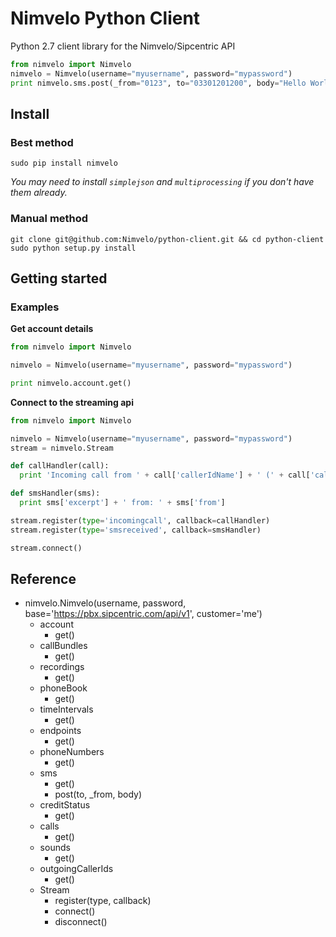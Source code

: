 # Nimvelo Python Client

Python 2.7 client library for the Nimvelo/Sipcentric API

```python
from nimvelo import Nimvelo
nimvelo = Nimvelo(username="myusername", password="mypassword")
print nimvelo.sms.post(_from="0123", to="03301201200", body="Hello World!")
```

## Install

### Best method

```
sudo pip install nimvelo
```

*You may need to install `simplejson` and `multiprocessing` if you don't have them already.*

### Manual method

```
git clone git@github.com:Nimvelo/python-client.git && cd python-client
sudo python setup.py install
```

## Getting started

### Examples

**Get account details**

```python
from nimvelo import Nimvelo

nimvelo = Nimvelo(username="myusername", password="mypassword")

print nimvelo.account.get()
```

**Connect to the streaming api**

```python
from nimvelo import Nimvelo

nimvelo = Nimvelo(username="myusername", password="mypassword")
stream = nimvelo.Stream

def callHandler(call):
  print 'Incoming call from ' + call['callerIdName'] + ' (' + call['callerIdNumber'] + ')'

def smsHandler(sms):
  print sms['excerpt'] + ' from: ' + sms['from']

stream.register(type='incomingcall', callback=callHandler)
stream.register(type='smsreceived', callback=smsHandler)

stream.connect()
```

## Reference

- nimvelo.Nimvelo(username, password, base='https://pbx.sipcentric.com/api/v1', customer='me')
  - account
    - get()
  - callBundles
    - get()
  - recordings
    - get()
  - phoneBook
    - get()
  - timeIntervals
    - get()
  - endpoints
    - get()
  - phoneNumbers
    - get()
  - sms
    - get()
    - post(to, _from, body)
  - creditStatus
    - get()
  - calls
    - get()
  - sounds
    - get()
  - outgoingCallerIds
    - get()
  - Stream
    - register(type, callback)
    - connect()
    - disconnect()
